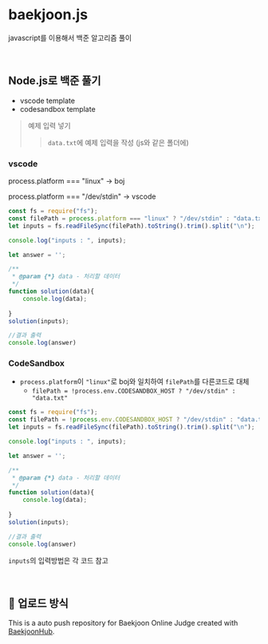 # baekjoon.js
javascript를 이용해서 백준 알고리즘 풀이

</br>

## Node.js로 백준 풀기
- vscode template
- codesandbox template

> 예제 입력 넣기
>> `data.txt`에 예제 입력을 작성 (js와 같은 폴더에)

### vscode
process.platform === "linux" -> boj

process.platform === "/dev/stdin" -> vscode
``` js
const fs = require("fs");
const filePath = process.platform === "linux" ? "/dev/stdin" : "data.txt";
let inputs = fs.readFileSync(filePath).toString().trim().split("\n");

console.log("inputs : ", inputs);

let answer = '';

/**
 * @param {*} data - 처리할 데이터
 */
function solution(data){
    console.log(data);
    
}
solution(inputs);

//결과 출력
console.log(answer)
```


### CodeSandbox
-  `process.platform`이 `"linux"`로 boj와 일치하여 `filePath`를 다른코드로 대체
    - `filePath = !process.env.CODESANDBOX_HOST ? "/dev/stdin" : "data.txt"`
```js
const fs = require("fs");
const filePath = !process.env.CODESANDBOX_HOST ? "/dev/stdin" : "data.txt";
let inputs = fs.readFileSync(filePath).toString().trim().split("\n");

console.log("inputs : ", inputs);

let answer = '';

/**
 * @param {*} data - 처리할 데이터
 */
function solution(data){
    console.log(data);
    
}
solution(inputs);

//결과 출력
console.log(answer)
```

`inputs`의 입력방법은 각 코드 참고

</br>


## 💟 업로드 방식
This is a auto push repository for Baekjoon Online Judge created with [BaekjoonHub](https://github.com/BaekjoonHub/BaekjoonHub).
